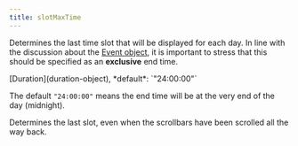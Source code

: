 ```yaml
---
title: slotMaxTime
---
```


Determines the last time slot that will be displayed for each day. In line with the discussion about the [Event object](event-parsing), it is important to stress that this should be specified as an **exclusive** end time.

<div class='spec' markdown='1'>
[Duration](duration-object), *default*: `"24:00:00"`
</div>

The default `"24:00:00"` means the end time will be at the very end of the day (midnight).

Determines the last slot, even when the scrollbars have been scrolled all the way back.
